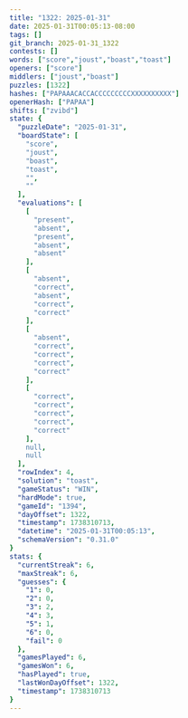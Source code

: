 ```yaml
---
title: "1322: 2025-01-31"
date: 2025-01-31T00:05:13-08:00
tags: []
git_branch: 2025-01-31_1322
contests: []
words: ["score","joust","boast","toast"]
openers: ["score"]
middlers: ["joust","boast"]
puzzles: [1322]
hashes: ["PAPAAACACCACCCCCCCCCXXXXXXXXXX"]
openerHash: ["PAPAA"]
shifts: ["zvibd"]
state: {
  "puzzleDate": "2025-01-31",
  "boardState": [
    "score",
    "joust",
    "boast",
    "toast",
    "",
    ""
  ],
  "evaluations": [
    [
      "present",
      "absent",
      "present",
      "absent",
      "absent"
    ],
    [
      "absent",
      "correct",
      "absent",
      "correct",
      "correct"
    ],
    [
      "absent",
      "correct",
      "correct",
      "correct",
      "correct"
    ],
    [
      "correct",
      "correct",
      "correct",
      "correct",
      "correct"
    ],
    null,
    null
  ],
  "rowIndex": 4,
  "solution": "toast",
  "gameStatus": "WIN",
  "hardMode": true,
  "gameId": "1394",
  "dayOffset": 1322,
  "timestamp": 1738310713,
  "datetime": "2025-01-31T00:05:13",
  "schemaVersion": "0.31.0"
}
stats: {
  "currentStreak": 6,
  "maxStreak": 6,
  "guesses": {
    "1": 0,
    "2": 0,
    "3": 2,
    "4": 3,
    "5": 1,
    "6": 0,
    "fail": 0
  },
  "gamesPlayed": 6,
  "gamesWon": 6,
  "hasPlayed": true,
  "lastWonDayOffset": 1322,
  "timestamp": 1738310713
}
---
```

<!-- more -->
